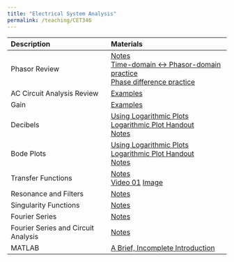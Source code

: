 ```yaml
---
title: "Electrical System Analysis"
permalink: /teaching/CET346
---
```


| Description                       | Materials                                        | 
| :--------------------             | :-----------------------                         |
| Phasor Review       | [Notes](/files/BookPages_Chapter03.pdf)<br>[Time-domain <-> Phasor-domain practice](/files/CET346TimeToPhasor.m)<br>[Phase difference practice](/files/CET346PhaseDifference.m) |
| AC Circuit Analysis Review       | [Examples](/files/BookPages_Chapter04.pdf) |
| Gain       | [Examples](/files/BookPages_Chapter06.pdf) |
| Decibels       | [Using Logarithmic Plots](/files/CET346LogScaleSlides.pdf)<br>[Logarithmic Plot Handout](/files/LogScaleHandout.pdf)<br>[Notes](/files/BookPages_Chapter08.pdf) |
| Bode Plots       | [Using Logarithmic Plots](/files/CET346LogScaleSlides.pdf)<br>[Logarithmic Plot Handout](/files/LogScaleHandout.pdf)<br>[Notes](/files/BookPages_Chapter09.pdf) |
| Transfer Functions       | [Notes](/files/BookPages_Chapter10.pdf) <br> [Video 01](https://youtu.be/8Lx0Ov_kaOY) [Image](/files/CET346/CET346_TF01.m)|
| Resonance and Filters       | [Notes](/files/BookPages_Chapter11.pdf) |
|  Singularity Functions       | [Notes](/files/BookPages_Chapter12.pdf) |
|  Fourier Series       | [Notes](/files/BookPages_Chapter13.pdf) |
|  Fourier Series and Circuit Analysis       | [Notes](/files/BookPages_Chapter14.pdf) |
|  MATLAB       | [A Brief, Incomplete Introduction](/files/BookPages_Chapter02.pdf) |
